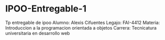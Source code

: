 # IPOO-Entregable-1
Tp entregable de ipoo
Alumno: Alexis Cifuentes
Legajo: FAI-4412
Materia: Introduccion a la programacion orientada a objetos
Carrera: Tecnicatura universitaria en desarrollo web
